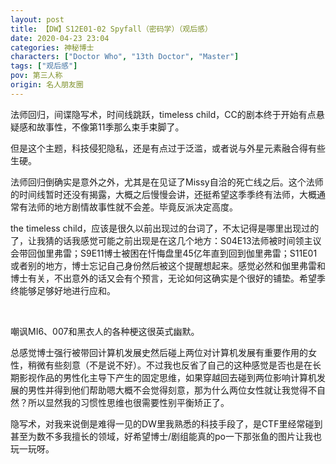 ```yaml
---
layout: post
title: 【DW】S12E01-02 Spyfall（密码学）（观后感）
date: 2020-04-23 23:04
categories: 神秘博士
characters: ["Doctor Who", "13th Doctor", "Master"]
tags: ["观后感"]
pov: 第三人称
origin: 名人朋友圈
---
```


法师回归，间谍隐写术，时间线跳跃，timeless child，CC的剧本终于开始有点悬疑感和故事性，不像第11季那么束手束脚了。

但是这个主题，科技侵犯隐私，还是有点过于泛滥，或者说与外星元素融合得有些生硬。

法师回归倒确实是意外之外，尤其是在见证了Missy自洽的死亡线之后。这个法师的时间线暂时还没有揭露，大概之后慢慢会讲，还挺希望这季季终有法师，大概通常有法师的地方剧情故事性就不会差。毕竟反派决定高度。

the timeless child，应该是很久以前出现过的台词了，不太记得是哪里出现过的了，让我猜的话我感觉可能之前出现是在这几个地方：S04E13法师被时间领主议会带回伽里弗雷；S9E11博士被困在忏悔盘里45亿年直到回到伽里弗雷；S11E01或者别的地方，博士忘记自己身份然后被这个提醒想起来。感觉必然和伽里弗雷和博士有关，不出意外的话又会有个预言，无论如何这确实是个很好的铺垫。希望季终能够足够好地进行应和。

<br>

嘲讽MI6、007和黑衣人的各种梗这很英式幽默。

总感觉博士强行被带回计算机发展史然后碰上两位对计算机发展有重要作用的女性，稍微有些刻意（不是说不好）。不过我也反省了自己的这种感觉是否也是在长期影视作品的男性化主导下产生的固定思维，如果穿越回去碰到两位影响计算机发展的男性并得到他们帮助嗯大概不会觉得刻意，那为什么两位女性就让我觉得不自然？所以显然我的习惯性思维也很需要性别平衡矫正了。

隐写术，对我来说倒是难得一见的DW里我熟悉的科技手段了，是CTF里经常碰到甚至为数不多我擅长的领域，好希望博士/剧组能真的po一下那张鱼的图片让我也玩一玩呀。
